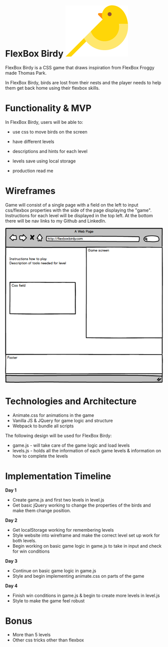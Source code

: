 [birdy]: imgs/birdy.png "birdy"
[wireframe]: imgs/wireframe.png "wireframe"
# FlexBox Birdy ![alt text][birdy]

  FlexBox Birdy is a CSS game that draws inspiration from FlexBox Froggy made Thomas Park.

  In FlexBox Birdy, birds are lost from their nests and the player needs to help them get back home using their flexbox skills.

# Functionality & MVP

In FlexBox Birdy, users will be able to:

* use css to move birds on the screen
* have different levels
* descriptions and hints for each level
* levels save using local storage

* production read me

# Wireframes

Game will consist of a single page with a field on the left to input css/flexbox properties with the side of the page displaying the "game". Instructions for each level will be displayed in the top left.
At the bottom there will be nav links to my Github and LinkedIn.

![alt text][wireframe]

# Technologies and Architecture

* Animate.css for animations in the game
* Vanilla JS & JQuery for game logic and structure
* Webpack to bundle all scripts

The following design will be used for FlexBox Birdy:

* game.js - will take care of the game logic and load levels
* levels.js - holds all the information of each game levels & information on how to complete the levels

# Implementation Timeline

**Day 1**

* Create game.js and first two levels in level.js
* Get basic jQuery working to change the properties of the birds and make them change position.

**Day 2**

* Get localStorage working for remembering levels
* Style website into wireframe and make the correct level set up work for both levels.
* Begin working on basic game logic in game.js to take in input and check for win conditions

**Day 3**

* Continue on basic game logic in game.js
* Style and begin implementing animate.css on parts of the game

**Day 4**

* Finish win conditions in game.js & begin to create more levels in level.js
* Style to make the game feel robust

# Bonus

* More than 5 levels
* Other css tricks other than flexbox
